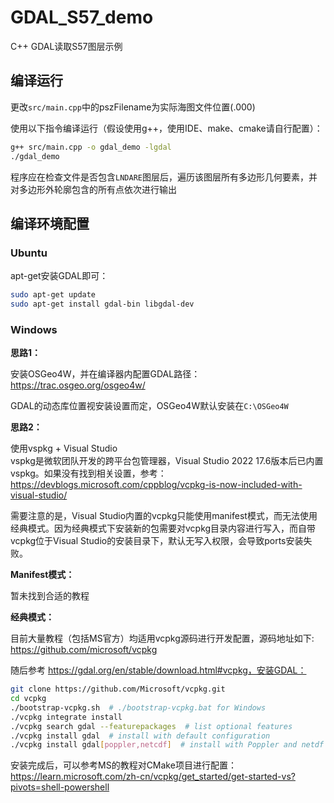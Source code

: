 # GDAL_S57_demo
C++ GDAL读取S57图层示例  

## 编译运行

更改`src/main.cpp`中的pszFilename为实际海图文件位置(.000)  

使用以下指令编译运行（假设使用g++，使用IDE、make、cmake请自行配置）：  
```bash
g++ src/main.cpp -o gdal_demo -lgdal
./gdal_demo
```

程序应在检查文件是否包含`LNDARE`图层后，遍历该图层所有多边形几何要素，并对多边形外轮廓包含的所有点依次进行输出  

## 编译环境配置

### Ubuntu

apt-get安装GDAL即可：  

```bash
sudo apt-get update
sudo apt-get install gdal-bin libgdal-dev
```

### Windows

**思路1：**  

安装OSGeo4W，并在编译器内配置GDAL路径：  
https://trac.osgeo.org/osgeo4w/  

GDAL的动态库位置视安装设置而定，OSGeo4W默认安装在`C:\OSGeo4W`  

**思路2：**  

使用vspkg + Visual Studio  
vspkg是微软团队开发的跨平台包管理器，Visual Studio 2022 17.6版本后已内置vspkg。如果没有找到相关设置，参考：  
https://devblogs.microsoft.com/cppblog/vcpkg-is-now-included-with-visual-studio/  

需要注意的是，Visual Studio内置的vcpkg只能使用manifest模式，而无法使用经典模式。因为经典模式下安装新的包需要对vcpkg目录内容进行写入，而自带vcpkg位于Visual Studio的安装目录下，默认无写入权限，会导致ports安装失败。  

**Manifest模式：**  

暂未找到合适的教程  

**经典模式：**  

目前大量教程（包括MS官方）均适用vcpkg源码进行开发配置，源码地址如下:  
https://github.com/microsoft/vcpkg  

随后参考 https://gdal.org/en/stable/download.html#vcpkg，安装GDAL：  
```bash
git clone https://github.com/Microsoft/vcpkg.git
cd vcpkg
./bootstrap-vcpkg.sh  # ./bootstrap-vcpkg.bat for Windows
./vcpkg integrate install
./vcpkg search gdal --featurepackages  # list optional features
./vcpkg install gdal  # install with default configuration
./vcpkg install gdal[poppler,netcdf]  # install with Poppler and netdf support
```

安装完成后，可以参考MS的教程对CMake项目进行配置：  
https://learn.microsoft.com/zh-cn/vcpkg/get_started/get-started-vs?pivots=shell-powershell  